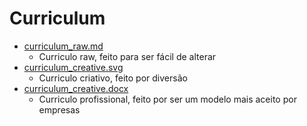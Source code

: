 # Curriculum
- [curriculum_raw.md](./curriculum_raw.md)
    - Curriculo raw, feito para ser fácil de alterar
- [curriculum_creative.svg](./curriculum_creative.svg)
    - Curriculo criativo, feito por diversão
- [curriculum_creative.docx](./curriculum_creative.docx)
    - Curriculo profissional, feito por ser um modelo mais aceito por empresas